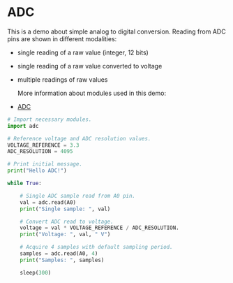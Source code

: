 # ADC

This is a demo about simple analog to digital conversion. Reading from ADC pins are shown in different modalities:

- single reading of a raw value (integer, 12 bits)
- single reading of a raw value converted to voltage
- multiple readings of raw values

    More information about modules used in this demo:

- [ADC](../reference/libs/stdlib/adc.md)

```python
# Import necessary modules.
import adc

# Reference voltage and ADC resolution values.
VOLTAGE_REFERENCE = 3.3
ADC_RESOLUTION = 4095

# Print initial message.
print("Hello ADC!")

while True:

    # Single ADC sample read from A0 pin.
    val = adc.read(A0)
    print("Single sample: ", val)

    # Convert ADC read to voltage.
    voltage = val * VOLTAGE_REFERENCE / ADC_RESOLUTION.
    print("Voltage: ", val, " V")

    # Acquire 4 samples with default sampling period.
    samples = adc.read(A0, 4)
    print("Samples: ", samples)

    sleep(300)
```

